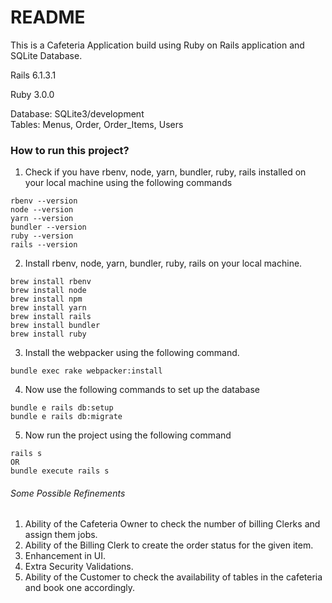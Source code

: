 # README

This is a Cafeteria Application build using Ruby on Rails application and SQLite Database.

Rails 6.1.3.1

Ruby 3.0.0

Database: SQLite3/development \
Tables: Menus, Order, Order_Items, Users

<h3>How to run this project?</h3>

1. Check if you have rbenv, node, yarn, bundler, ruby, rails installed on your local machine using the following commands
```
rbenv --version 
node --version
yarn --version
bundler --version
ruby --version
rails --version
```
2. Install rbenv, node, yarn, bundler, ruby, rails on your local machine.
```
brew install rbenv
brew install node
brew install npm
brew install yarn
brew install rails
brew install bundler
brew install ruby
```
3. Install the webpacker using the following command.
```
bundle exec rake webpacker:install
```
4. Now use the following commands to set up the database
```
bundle e rails db:setup
bundle e rails db:migrate
```
5. Now run the project using the following command
```
rails s
OR 
bundle execute rails s
```

<h6>Some Possible Refinements</h6>

1. Ability of the Cafeteria Owner to check the number of billing Clerks and assign them jobs. 
2. Ability of the Billing Clerk to create the order status for the given item. 
3. Enhancement in UI. 
4. Extra Security Validations.
5. Ability of the Customer to check the availability of tables in the cafeteria and book one accordingly. 
